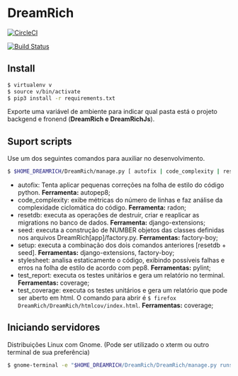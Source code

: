 # DreamRich

[![CircleCI](https://circleci.com/gh/DreamRich/DreamRich.svg?style=shield)](https://circleci.com/gh/DreamRich/DreamRich)

[![Build Status](https://travis-ci.org/mendesiasmin/DreamRich.svg?branch=master)](https://travis-ci.org/mendesiasmin/DreamRich)

## Install

``` sh
$ virtualenv v
$ source v/bin/activate
$ pip3 install -r requirements.txt
```

Exporte uma variável de ambiente para indicar qual pasta está o projeto backgend e fronend (**DreamRich e DreamRichJs**).

## Suport scripts

Use um dos seguintes comandos para auxiliar no desenvolvimento.

``` sh
$ $HOME_DREAMRICH/DreamRich/manage.py [ autofix | code_complexity | resetdb | seed -n [NUMBER] | setupdb | stylesheet | test_coverage | test_report ]
```
* autofix: Tenta aplicar pequenas correções na folha de estilo do código python. **Ferramenta:** autopep8;
* code_complexity: exibe métricas do número de linhas e faz análise da complexidade ciclomática do código. **Ferramenta:** radon;
* resetdb: executa as operações de destruir, criar e reaplicar as migrations no banco de dados. **Ferramenta:** django-extensions;
* seed: executa a construção de NUMBER objetos das classes definidas nos arquivos DreamRich[app]/factory.py. **Ferramentas:** factory-boy;
* setup: executa a combinação dos dois comandos anteriores [resetdb + seed]. **Ferramentas:** django-extensions, factory-boy;
* stylesheet: analisa estaticamente o código, exibindo possíveis falhas e erros na folha de estilo de acordo com pep8. **Ferramentas:** pylint;
* test_report: executa os testes unitários e gera um relatório no terminal. **Ferramentas:** coverage;
* test_coverage: executa os testes unitários e gera um relatório que pode ser aberto em html. O comando para abrir é ```$ firefox DreamRich/DreamRich/htmlcov/index.html```. **Ferramentas:** coverage;

## Iniciando servidores


Distribuições Linux com Gnome. (Pode ser utilizado o xterm ou outro terminal de sua preferência)
``` sh
$ gnome-terminal -e "$HOME_DREAMRICH/DreamRich/DreamRich/manage.py runserver" && gnome-terminal -e "npm start --prefix $HOME_DREAMRICH/DreamRichJs/"
```
